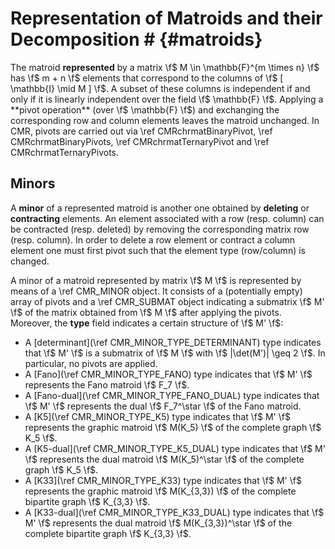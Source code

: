 # Representation of Matroids and their Decomposition # {#matroids}

The matroid **represented** by a matrix \f$ M \in \mathbb{F}^{m \times n} \f$ has \f$ m + n \f$ elements that correspond to the columns of \f$ [ \mathbb{I} \mid M ] \f$.
A subset of these columns is independent if and only if it is linearly independent over the field \f$ \mathbb{F} \f$.
Applying a **pivot operation** (over \f$ \mathbb{F} \f$) and exchanging the corresponding row and column elements leaves
the matroid unchanged.
In CMR, pivots are carried out via \ref CMRchrmatBinaryPivot, \ref CMRchrmatBinaryPivots, \ref CMRchrmatTernaryPivot and \ref CMRchrmatTernaryPivots.

## Minors ##

A **minor** of a represented matroid is another one obtained by **deleting** or **contracting** elements.
An element associated with a row (resp. column) can be contracted (resp. deleted) by removing the corresponding matrix row (resp. column).
In order to delete a row element or contract a column element one must first pivot such that the element type (row/column) is changed.

A minor of a matroid represented by matrix \f$ M \f$ is represented by means of a \ref CMR_MINOR object.
It consists of a (potentially empty) array of pivots and a \ref CMR_SUBMAT object indicating a submatrix \f$ M' \f$ of the matrix obtained from \f$ M \f$ after applying the pivots.
Moreover, the **type** field indicates a certain structure of \f$ M' \f$:

 - A [determinant](\ref CMR_MINOR_TYPE_DETERMINANT) type indicates that \f$ M' \f$ is a submatrix of \f$ M \f$ with \f$ |\det(M')| \geq 2 \f$.
   In particular, no pivots are applied.
 - A [Fano](\ref CMR_MINOR_TYPE_FANO) type indicates that \f$ M' \f$ represents the Fano matroid \f$ F_7 \f$.
 - A [Fano-dual](\ref CMR_MINOR_TYPE_FANO_DUAL) type indicates that \f$ M' \f$ represents the dual \f$ F_7^\star \f$ of the Fano matroid.
 - A [K5](\ref CMR_MINOR_TYPE_K5) type indicates that \f$ M' \f$ represents the graphic matroid \f$ M(K_5) \f$ of the complete graph \f$ K_5 \f$.
 - A [K5-dual](\ref CMR_MINOR_TYPE_K5_DUAL) type indicates that \f$ M' \f$ represents the dual matroid \f$ M(K_5)^\star \f$ of the complete graph \f$ K_5 \f$.
 - A [K33](\ref CMR_MINOR_TYPE_K33) type indicates that \f$ M' \f$ represents the graphic matroid \f$ M(K_{3,3}) \f$ of the complete bipartite graph \f$ K_{3,3} \f$.
 - A [K33-dual](\ref CMR_MINOR_TYPE_K33_DUAL) type indicates that \f$ M' \f$ represents the dual matroid \f$ M(K_{3,3})^\star \f$ of the complete bipartite graph \f$ K_{3,3} \f$.
